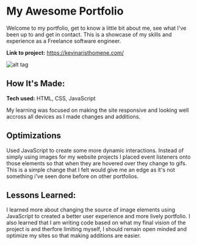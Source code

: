 # My Awesome Portfolio
Welcome to my portfolio, get to know a little bit about me, see what I've been up to and get in contact. This is a showcase of my skills and experience as a Freelance software engineer.

**Link to project:** https://kevinaristhomene.com/

![alt tag](http://placecorgi.com/1200/650)

## How It's Made:

**Tech used:** HTML, CSS, JavaScript

My learning was focused on making the site responsive and looking well accross all devices as I made changes and additions.  

## Optimizations

Used JavaScript to create some more dynamic interactions. Instead of simply using images for my website projects I placed event listeners onto those elements so that when they are hovered over they change to gifs. This is a simple change that I felt would give me an edge as it's not something i've seen done before on other portfolios. 

## Lessons Learned:

I learned more about changing the source of image elements using JavaScript to created a better user experience and more lively portfolio. I also learned that I am writing code based on what my final vision of the project is and therfore limiting myself, I should remain open minded and optimize my sites so that making additions are easier.

